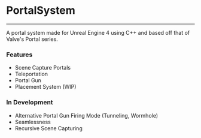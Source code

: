 # PortalSystem
****

A portal system made for Unreal Engine 4 using C++ and based off that of Valve's Portal series.

### Features
  * Scene Capture Portals 
  * Teleportation
  * Portal Gun
  * Placement System (WIP)
 
### In Development
  * Alternative Portal Gun Firing Mode (Tunneling, Wormhole)
  * Seamlessness
  * Recursive Scene Capturing
